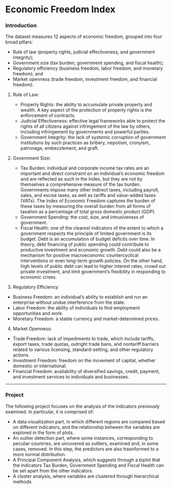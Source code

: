 # Economic Freedom Index

### Introduction ###
The dataset measures 12 aspects of economic freedom, grouped into four broad pillars:
- Rule of law (property rights, judicial effectiveness, and government integrity);
- Government size (tax burden, government spending, and fiscal health);
- Regulatory efficiency (business freedom, labor freedom, and monetary freedom); and
- Market openness (trade freedom, investment freedom, and financial freedom).

1. Rule of Law:
   - Property Rights: the ability to accumulate private property and wealth. A key aspect of the protection of property rights is the enforcement of contracts.
   - Judicial Effectiveness: effective legal frameworks able to protect the rights of all citizens against infringement of the law by others, including infringement by governments and powerful parties.
   - Government Integrity: the lack of systemic corruption of government institutions by such practices as bribery, nepotism, cronyism, patronage, embezzlement, and graft.

2. Government Size:
   - Tax Burden: individual and corporate income tax rates are an important and direct constraint on an individual’s economic freedom and are reflected as such in the Index, but they are not by themselves a comprehensive measure of the tax burden. Governments impose many other indirect taxes, including payroll, sales, and excise taxes, as well as tariffs and value-added taxes (VATs). The Index of Economic Freedom captures the burden of these taxes by measuring the overall burden from all forms of taxation as a percentage of total gross domestic product (GDP).
   - Government Spending: the cost, size, and intrusiveness of government.
   - Fiscal Health: one of the clearest indicators of the extent to which a government respects the principle of limited government is its budget. Debt is an accumulation of budget deficits over time. In theory, debt financing of public spending could contribute to productive investment and economic growth. Debt could also be a mechanism for positive macroeconomic countercyclical interventions or even long-term growth policies. On the other hand, high levels of public debt can lead to higher interest rates, crowd out private investment, and limit government’s flexibility in responding to economic crises.
  
3. Regulatory Efficiency:
- Business Freedom: an individual’s ability to establish and run an enterprise without undue interference from the state.
- Labor Freedom: the ability of individuals to find employment opportunities and work.
- Monetary Freedom: a stable currency and market-determined prices.

4. Market Openness:
- Trade Freedom: lack of impediments to trade, which include tariffs, export taxes, trade quotas, outright trade bans, and nontariff barriers related to various licensing, standard-setting, and other regulatory actions.
- Investment Freedom: freedom on the movement of capital, whether domestic or international.
- Financial Freedom: availability of diversified savings, credit, payment, and investment services to individuals and businesses. 

---

### Project ###

The following project focuses on the analysis of the indicators previously examined. In particular, it is comprised of:
- A data visualization part, in which different regions are compared based on different indicators, and the relationship between the variables are explored in the form of plots.
- An outlier detection part, where some instances, corresponding to peculiar countries, are uncovered as outliers, examined and, in some cases, removed. In this step, the predictors are also trasnformed to a more normal distribution.
- A Principal Component Analysis, which suggests through a biplot that the indicators Tax Burden, Government Spending and Fiscal Health can be set apart from the other indicators.
- A cluster analysis, where variables are clustered through hierarchical methods
